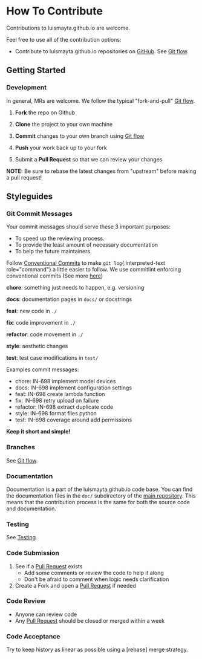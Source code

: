 <!-- Space: ~815773537 -->
<!-- Parent: GithubPage -->
<!-- Title: Contributing GithubPage -->

<!-- Label: GithubPage -->
<!-- Label: Contributing -->
<!-- Include: disclaimer.md -->
<!-- Include: ac:toc -->

# How To Contribute

Contributions to luismayta.github.io are welcome.

Feel free to use all of the contribution options:

- Contribute to luismayta.github.io repositories on [GitHub](https://github.com/luismayta/luismayta.github.io). See [Git flow](./contribute/git-flow.md).

## Getting Started

### Development

In general, MRs are welcome. We follow the typical "fork-and-pull" [Git flow](./contribute/git-flow.md).

1.  **Fork** the repo on Github
2.  **Clone** the project to your own machine
3.  **Commit** changes to your own branch using [Git flow](./contribute/git-flow.md)
4.  **Push** your work back up to your fork

5.  Submit a **Pull Request** so that we can review your changes

**NOTE:** Be sure to rebase the latest changes from "upstream" before making a pull request!

## Styleguides

### Git Commit Messages

Your commit messages should serve these 3 important purposes:

- To speed up the reviewing process.
- To provide the least amount of necessary documentation
- To help the future maintainers.

Follow [Conventional Commits](https://www.conventionalcommits.org/en/v1.0.0) to make `git log`{.interpreted-text role="command"} a little easier to follow. We use commitlint enforcing conventional commits (See more [here](https://github.com/conventional-changelog/commitlint))

**chore**: something just needs to happen, e.g. versioning

**docs**: documentation pages in `docs/` or docstrings

**feat**: new code in `./`

**fix**: code improvement in `./`

**refactor**: code movement in `./`

**style**: aesthetic changes

**test**: test case modifications in `test/`

Examples commit messages:

- chore: IN-698 implement model devices
- docs: IN-698 implement configuration settings
- feat: IN-698 create lambda function
- fix: IN-698 retry upload on failure
- refactor: IN-698 extract duplicate code
- style: IN-698 format files python
- test: IN-698 coverage around add permissions

**Keep it short and simple!**

### Branches

See [Git flow](./contribute/git-flow.md).

### Documentation

Documentation is a part of the luismayta.github.io code base. You can find the documentation files in the `doc/` subdirectory of the [main repository](https://github.com/luismayta/luismayta.github.io). This means that the contribution process is the same for both the source code and documentation.

### Testing

See [Testing](./testing.md).

### Code Submission

1.  See if a [Pull Request](https://github.com/luismayta/luismayta.github.io/pulls) exists
    - Add some comments or review the code to help it along
    - Don\'t be afraid to comment when logic needs clarification
2.  Create a Fork and open a [Pull Request](https://github.com/luismayta/luismayta.github.io/pulls) if needed

### Code Review

- Anyone can review code
- Any [Pull Request](https://github.com/luismayta/luismayta.github.io/pulls) should be closed or merged within a week

### Code Acceptance

Try to keep history as linear as possible using a [rebase] merge strategy.
